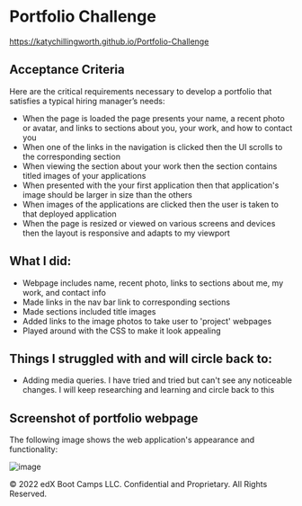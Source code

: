 # Portfolio Challenge
https://katychillingworth.github.io/Portfolio-Challenge

## Acceptance Criteria

Here are the critical requirements necessary to develop a portfolio that satisfies a typical hiring manager’s needs:

* When the page is loaded the page presents your name, a recent photo or avatar, and links to sections about you, your work, and how to contact you
* When one of the links in the navigation is clicked then the UI scrolls to the corresponding section
* When viewing the section about your work then the section contains titled images of your applications
* When presented with the your first application then that application's image should be larger in size than the others
* When images of the applications are clicked then the user is taken to that deployed application
* When the page is resized or viewed on various screens and devices then the layout is responsive and adapts to my viewport

## What I did:
* Webpage includes name, recent photo, links to sections about me, my work, and contact info
* Made links in the nav bar link to corresponding sections
* Made sections included title images
* Added links to the image photos to take user to 'project' webpages
* Played around with the CSS to make it look appealing 

## Things I struggled with and will circle back to:
* Adding media queries. I have tried and tried but can't see any noticeable changes. I will keep researching and learning and circle back to this

## Screenshot of portfolio webpage
The following image shows the web application's appearance and functionality:

![image](https://user-images.githubusercontent.com/118372821/208265972-157b5a66-c8ae-4dec-87d1-b12b89a88c34.png)

© 2022 edX Boot Camps LLC. Confidential and Proprietary. All Rights Reserved.
